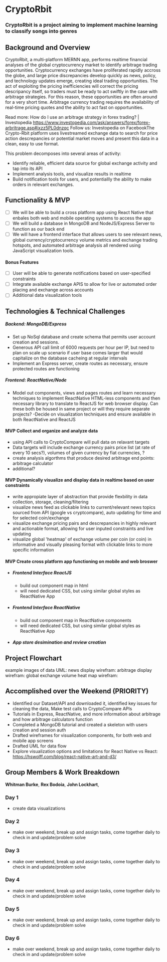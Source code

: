 # CryptoRbit

### CryptoRbit is a project aiming to implement machine learning to classify songs into genres

## Background and Overview

CryptoRbit, a multi-platform MERNN app, performs realtime financial analyses of the global cryptocurrency market to identify arbitrage trading opportunities. Cryptocurrency exchanges have proliferated rapidly accross the globe, and large price discrepancies develop quickly as news, policy, and technology updates emerge, creating ideal trading opportunities. The act of exploiting the pricing inefficiencies will correct the pricing descripancy itself, so traders must be ready to act swiftly in the case with arbitrage strategies. For this reason, these opportunities are often around for a very short time. Arbitrage currency trading requires the availability of real-time pricing quotes and the ability to act fast on opportunities.

Read more: How do I use an arbitrage strategy in forex trading? | Investopedia https://www.investopedia.com/ask/answers/forex/forex-arbritrage.asp#ixzz5PL0dnzqc 
Follow us: Investopedia on FacebookThe Crypto-Rbit platform uses livestreamed exchange data to search for price action descrepancies or potential market moves and present this data in a clean, easy to use format. 


This problem decomposes into several areas of activity:
  * Identify reliable, efficient data source for global exchange activity and tap into its API
  * Implement analysis tools, and visualize results in realtime
  * Build notification tools for users, and potentiallly the ability to make orders in relevant exchanges.

## Functionality & MVP

   - [ ] We will be able to build a cross platform app using React Native that enbales both web and mobile operating systems to access the app
   - [ ] We will build a database in MongoDB and NodeJS/Express Server to function as our back end
   - [ ] We will have a frontend interface that allows users to see relevant news, global currency/cryptocurrency volume metrics and exchange trading hotspots, and automated arbitrage analysis all rendered using JavaScript visualization tools.

#### Bonus Features
   - [ ] User will be able to generate notifications based on user-specified constraints
   - [ ] Integrate available exchange APIS to allow for live or automated order placing and exchange across accounts
   - [ ] Additional data visualization tools 

## Technologies & Technical Challenges
  ##### Backend: MongoDB/Express
  - Set up NoSql database and create schema that permits user account creation and sessions.
  - Generous API call limit of 6000 requests per hour per IP, but need to plan on scale up scenario if user base comes larger that would capitalize on the database cacheing at regular intervals
  - Implement an Express server, create routes as necessary, ensure protected routes are functioning
  ##### Frontend: ReactNative/Node 
  - Model out components, views and pages routes and learn necessary techniques to implement ReactNative HTML-less components and then necessary library to translate to ReactJS for web browser display. Can these both be housed in same project or will they require separate projects?
    -Decide on visualization techniques and ensure available in both ReactNative and ReactJS

#### MVP Collect and organize and analyze data
  + using API calls to CryptoCompare will pull data on relavant targets
  + Data targets will include exchange currency pairs price list (at rate of every 10 secs?), volumes of given currency by fiat currencies, ? 
  + create analysis algorthms that produce desired arbitrage end points: arbitrage calculator
  + additional?

#### MVP Dynamically visualize and display data in realtime based on user constraints
   + write appropiate layer of abstraction that provide flexbility in data collection, storage, cleaning/filtering
   + visualize news feed as clickable links to current/relevant news topics sourced from API (google vs cryptcompare), auto updating for time and for selected coin/exchange
   + visualize exchange pricing pairs and descrepancies in highly relevant and actionable format, allowing for user inputed constraints and live updating
   + visualize global 'heatmap' of exchange volume per coin (or coin) in informative and visually pleasing format with clickable links to more specific information

#### MVP Create cross platform app functioning on mobile and web broswer
  + ##### Frontend Interface ReactJS
    - build out component map in html
    - will need dedicated CSS, but using similar global styles as ReactNative App
  + ##### Frontend Interface ReactNative
    - build out component map in ReactNative components
    - will need dedicated CSS, but using similar global styles as ReactNative App
  + ##### App store desimination and review creation

## Project Flowchart

example images of data UML:
news display wirefram:
arbitrage display wirefram:
global exchange volume heat map wirefram:


## Accomplished over the Weekend (PRIORITY)
 - Identified our Dataset/API and downloaded it, identified key issues for cleaning the data, Make test calls to CryptoCompare APIs
 - Tutorials in Express, ReactNative, and more information about arbitrage and how arbitrage calculators function
 - Completed a MongoDB tutorial and created a skeleton with users creation and session auth
 - Drafted wireframes for visualization components, for both web and mobile app screens
 - Drafted UML for data flow 
 - Explore visualization options and limitations for React Native vs React: https://hswolff.com/blog/react-native-art-and-d3/
 
## Group Members & Work Breakdown

**Whitman Burke**,
**Rex Bodoia**,
**John Lockhart**,

### Day 1
  - create data visualizations
  

### Day 2
  - make over weekend, break up and assign tasks, come together daily to check in and update/problem solve

### Day 3

 - make over weekend, break up and assign tasks, come together daily to check in and update/problem solve


### Day 4
  - make over weekend, break up and assign tasks, come together daily to check in and update/problem solve

### Day 5
  - make over weekend, break up and assign tasks, come together daily to check in and update/problem solve

### Day 6
 - make over weekend, break up and assign tasks, come together daily to check in and update/problem solve
